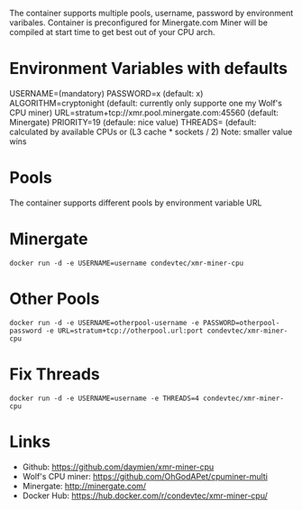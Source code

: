 The container supports multiple pools, username, password by environment varibales.
Container is preconfigured for Minergate.com
Miner will be compiled at start time to get best out of your CPU arch.

# Environment Variables with defaults

USERNAME=(mandatory)
PASSWORD=x (default: x)
ALGORITHM=cryptonight (default: currently only supporte one my Wolf's CPU miner)
URL=stratum+tcp://xmr.pool.minergate.com:45560 (default: Minergate)
PRIORITY=19 (defaule: nice value)
THREADS= (default: calculated by available CPUs or (L3 cache * sockets / 2) Note: smaller value wins

# Pools
The container supports different pools by environment variable URL

# Minergate
```
docker run -d -e USERNAME=username condevtec/xmr-miner-cpu
```

# Other Pools
```
docker run -d -e USERNAME=otherpool-username -e PASSWORD=otherpool-password -e URL=stratum+tcp://otherpool.url:port condevtec/xmr-miner-cpu
```

# Fix Threads
```
docker run -d -e USERNAME=username -e THREADS=4 condevtec/xmr-miner-cpu
```

# Links

* Github: https://github.com/daymien/xmr-miner-cpu
* Wolf's CPU miner: https://github.com/OhGodAPet/cpuminer-multi
* Minergate: http://minergate.com/
* Docker Hub: https://hub.docker.com/r/condevtec/xmr-miner-cpu/
